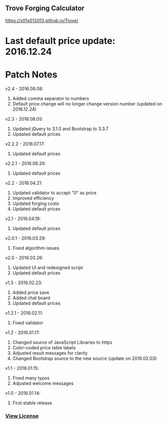 ## Trove Forging Calculator

https://x01x012013.github.io/Trove/

# Last default price update: 2016.12.24

# Patch Notes

v2.4 - 2016.08.08: 

1. Added comma separator to numbers
2. Default price change will no longer change version number (updated on 2016.12.24)

v2.3 - 2016.08.05: 

1. Updated jQuery to 3.1.0 and Bootstrap to 3.3.7
2. Updated default prices

v2.2.2 - 2016.07.17: 

1. Updated default prices

v2.2.1 - 2016.06.26: 

1. Updated default prices

v2.2 - 2016.04.21: 

1. Updated validator to accept "0" as price
2. Improved efficiency
3. Updated forging costs
4. Updated default prices

v2.1 - 2016.04.19: 

1. Updated default prices

v2.0.1 - 2016.03.29: 

1. Fixed algorithm issues

v2.0 - 2016.03.26: 

1. Updated UI and redesigned script
2. Updated default prices

v1.3 - 2016.02.23: 

1. Added price save
2. Added chat board
3. Updated default prices

v1.2.1 - 2016.02.11: 

1. Fixed validator

v1.2 - 2016.01.17: 

1. Changed source of JavaScript Libraries to https
2. Color-coded price table labels
3. Adjusted result messages for clarity
4. Changed Bootstrap source to the new source (update on 2016.02.03)

v1.1 - 2016.01.15: 

1. Fixed many typos
2. Adjusted welcome messages

v1.0 - 2016.01.14: 

1. First stable release

### [View License](https://x01x012013.github.io/Global/license.html)
